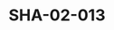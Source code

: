 ---
pid: SHA-02-013
title: SHA-02-013
language: en
original_label: 
rights: Sharhabil Ahmed
location_of_original: Sharhabil Ahmed
photographer_or_studio: 
scanned_from: photograph 12.2 by 16.4
_date: '1962'
location: Ethiopia, Addis Ababa
description: Group of men
additional_notes: 
permission_display: 'yes'
on_server: 'no'
on_website: 'no'
permalink: /photopages/en/SHA-02-013.html
layout: photo-page
---